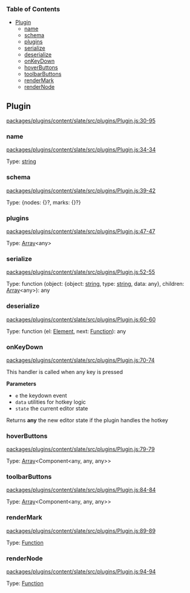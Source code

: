 <!-- Generated by documentation.js. Update this documentation by updating the source code. -->

### Table of Contents

-   [Plugin][1]
    -   [name][2]
    -   [schema][3]
    -   [plugins][4]
    -   [serialize][5]
    -   [deserialize][6]
    -   [onKeyDown][7]
    -   [hoverButtons][8]
    -   [toolbarButtons][9]
    -   [renderMark][10]
    -   [renderNode][11]

## Plugin

[packages/plugins/content/slate/src/plugins/Plugin.js:30-95][12]

### name

[packages/plugins/content/slate/src/plugins/Plugin.js:34-34][13]

Type: [string][14]

### schema

[packages/plugins/content/slate/src/plugins/Plugin.js:39-42][15]

Type: {nodes: {}?, marks: {}?}

### plugins

[packages/plugins/content/slate/src/plugins/Plugin.js:47-47][16]

Type: [Array][17]&lt;any>

### serialize

[packages/plugins/content/slate/src/plugins/Plugin.js:52-55][18]

Type: function (object: {object: [string][14], type: [string][14], data: any}, children: [Array][17]&lt;any>): any

### deserialize

[packages/plugins/content/slate/src/plugins/Plugin.js:60-60][19]

Type: function (el: [Element][20], next: [Function][21]): any

### onKeyDown

[packages/plugins/content/slate/src/plugins/Plugin.js:70-74][22]

This handler is called when any key is pressed

**Parameters**

-   `e`  the keydown event
-   `data`  utilities for hotkey logic
-   `state`  the current editor state

Returns **any** the new editor state if the plugin handles the hotkey

### hoverButtons

[packages/plugins/content/slate/src/plugins/Plugin.js:79-79][23]

Type: [Array][17]&lt;Component&lt;any, any, any>>

### toolbarButtons

[packages/plugins/content/slate/src/plugins/Plugin.js:84-84][24]

Type: [Array][17]&lt;Component&lt;any, any, any>>

### renderMark

[packages/plugins/content/slate/src/plugins/Plugin.js:89-89][25]

Type: [Function][21]

### renderNode

[packages/plugins/content/slate/src/plugins/Plugin.js:94-94][26]

Type: [Function][21]

[1]: #plugin

[2]: #name

[3]: #schema

[4]: #plugins

[5]: #serialize

[6]: #deserialize

[7]: #onkeydown

[8]: #hoverbuttons

[9]: #toolbarbuttons

[10]: #rendermark

[11]: #rendernode

[12]: https://github.com/nolandg/editor/blob/82ad16387e56dde1bb7007fe7520e819f5d0e63a/packages/plugins/content/slate/src/plugins/Plugin.js#L30-L95 "Source code on GitHub"

[13]: https://github.com/nolandg/editor/blob/82ad16387e56dde1bb7007fe7520e819f5d0e63a/packages/plugins/content/slate/src/plugins/Plugin.js#L34-L34 "Source code on GitHub"

[14]: https://developer.mozilla.org/docs/Web/JavaScript/Reference/Global_Objects/String

[15]: https://github.com/nolandg/editor/blob/82ad16387e56dde1bb7007fe7520e819f5d0e63a/packages/plugins/content/slate/src/plugins/Plugin.js#L39-L42 "Source code on GitHub"

[16]: https://github.com/nolandg/editor/blob/82ad16387e56dde1bb7007fe7520e819f5d0e63a/packages/plugins/content/slate/src/plugins/Plugin.js#L47-L47 "Source code on GitHub"

[17]: https://developer.mozilla.org/docs/Web/JavaScript/Reference/Global_Objects/Array

[18]: https://github.com/nolandg/editor/blob/82ad16387e56dde1bb7007fe7520e819f5d0e63a/packages/plugins/content/slate/src/plugins/Plugin.js#L52-L55 "Source code on GitHub"

[19]: https://github.com/nolandg/editor/blob/82ad16387e56dde1bb7007fe7520e819f5d0e63a/packages/plugins/content/slate/src/plugins/Plugin.js#L60-L60 "Source code on GitHub"

[20]: https://developer.mozilla.org/docs/Web/API/Element

[21]: https://developer.mozilla.org/docs/Web/JavaScript/Reference/Statements/function

[22]: https://github.com/nolandg/editor/blob/82ad16387e56dde1bb7007fe7520e819f5d0e63a/packages/plugins/content/slate/src/plugins/Plugin.js#L70-L74 "Source code on GitHub"

[23]: https://github.com/nolandg/editor/blob/82ad16387e56dde1bb7007fe7520e819f5d0e63a/packages/plugins/content/slate/src/plugins/Plugin.js#L79-L79 "Source code on GitHub"

[24]: https://github.com/nolandg/editor/blob/82ad16387e56dde1bb7007fe7520e819f5d0e63a/packages/plugins/content/slate/src/plugins/Plugin.js#L84-L84 "Source code on GitHub"

[25]: https://github.com/nolandg/editor/blob/82ad16387e56dde1bb7007fe7520e819f5d0e63a/packages/plugins/content/slate/src/plugins/Plugin.js#L89-L89 "Source code on GitHub"

[26]: https://github.com/nolandg/editor/blob/82ad16387e56dde1bb7007fe7520e819f5d0e63a/packages/plugins/content/slate/src/plugins/Plugin.js#L94-L94 "Source code on GitHub"
